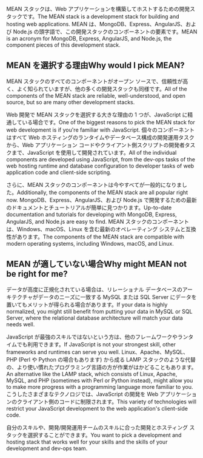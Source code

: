 <span data-ttu-id="d8d89-101">MEAN スタックは、Web アプリケーションを構築してホストするための開発スタックです。</span><span class="sxs-lookup"><span data-stu-id="d8d89-101">The MEAN stack is a development stack for building and hosting web applications.</span></span> <span data-ttu-id="d8d89-102">MEAN は、MongoDB、Express、AngularJS、および Node.js の頭字語で、この開発スタックのコンポーネントの要素です。</span><span class="sxs-lookup"><span data-stu-id="d8d89-102">MEAN is an acronym for MongoDB, Express, AngularJS, and Node.js, the component pieces of this development stack.</span></span>

## <a name="why-would-i-pick-mean"></a><span data-ttu-id="d8d89-103">MEAN を選択する理由</span><span class="sxs-lookup"><span data-stu-id="d8d89-103">Why would I pick MEAN?</span></span>

<span data-ttu-id="d8d89-104">MEAN スタックのすべてのコンポーネントがオープン ソースで、信頼性が高く、よく知られていますが、他の多くの開発スタックも同様です。</span><span class="sxs-lookup"><span data-stu-id="d8d89-104">All of the components of the MEAN stack are reliable, well-understood, and open source, but so are many other development stacks.</span></span> 

<span data-ttu-id="d8d89-105">Web 開発で MEAN スタックを選択する大きな理由の 1 つが、JavaScript に精通している場合です。</span><span class="sxs-lookup"><span data-stu-id="d8d89-105">One of the biggest reasons to pick the MEAN stack for web development is if you're familiar with JavaScript.</span></span> <span data-ttu-id="d8d89-106">個々のコンポーネントはすべて Web ホスティングのランタイムやデータベース構成の開発運用タスクから、Web アプリケーション コードやクライアント側スクリプトの開発者タスクまで、JavaScript を使用して開発されています。</span><span class="sxs-lookup"><span data-stu-id="d8d89-106">All of the individual components are developed using JavaScript, from the dev-ops tasks of the web hosting runtime and database configuration to developer tasks of web application code and client-side scripting.</span></span>

<span data-ttu-id="d8d89-107">さらに、MEAN スタックのコンポーネントは今やすべてが一般的になりました。</span><span class="sxs-lookup"><span data-stu-id="d8d89-107">Additionally, the components of the MEAN stack are all popular right now.</span></span> <span data-ttu-id="d8d89-108">MongoDB、Express、AngularJS、および Node.js で開発するための最新のドキュメントとチュートリアルが簡単に見つかります。</span><span class="sxs-lookup"><span data-stu-id="d8d89-108">Up-to-date documentation and tutorials for developing with MongoDB, Express, AngularJS, and Node.js are easy to find.</span></span> <span data-ttu-id="d8d89-109">MEAN スタックのコンポーネントは、Windows、macOS、Linux を含む最新のオペレーティング システムと互換性があります。</span><span class="sxs-lookup"><span data-stu-id="d8d89-109">The components of the MEAN stack are compatible with modern operating systems, including Windows, macOS, and Linux.</span></span>

## <a name="why-might-mean-not-be-right-for-me"></a><span data-ttu-id="d8d89-110">MEAN が適していない場合</span><span class="sxs-lookup"><span data-stu-id="d8d89-110">Why might MEAN not be right for me?</span></span>

<span data-ttu-id="d8d89-111">データが高度に正規化されている場合は、リレーショナル データベースのアーキテクチャがデータのニーズに一致する MySQL または SQL Server にデータを置いてもメリットが得られる場合があります。</span><span class="sxs-lookup"><span data-stu-id="d8d89-111">If your data is highly normalized, you might still benefit from putting your data in MySQL or SQL Server, where the relational database architecture will match your data needs well.</span></span>

<span data-ttu-id="d8d89-112">JavaScript が最強のスキルではないという方は、他のフレームワークやランタイムでも利用できます。</span><span class="sxs-lookup"><span data-stu-id="d8d89-112">If JavaScript is not your strongest skill, other frameworks and runtimes can serve you well.</span></span> <span data-ttu-id="d8d89-113">Linux、Apache、MySQL、PHP (Perl や Python の場合もあります) から成る LAMP スタックのような代替の、より使い慣れたプログラミング言語の方が作業がはかどることもあります。</span><span class="sxs-lookup"><span data-stu-id="d8d89-113">An alternative like the LAMP stack, which consists of Linux, Apache, MySQL, and PHP (sometimes with Perl or Python instead), might allow you to make more progress with a programming language more familiar to you.</span></span> <span data-ttu-id="d8d89-114">こうしたさまざまなテクノロジでは、JavaScript の開発を Web アプリケーションのクライアント側のコードに制限されます。</span><span class="sxs-lookup"><span data-stu-id="d8d89-114">This variety of technologies will restrict your JavaScript development to the web application's client-side code.</span></span>

<span data-ttu-id="d8d89-115">自分のスキルや、開発/開発運用チームのスキルに合った開発とホスティング スタックを選択することができます。</span><span class="sxs-lookup"><span data-stu-id="d8d89-115">You want to pick a development and hosting stack that works well for your skills and the skills of your development and dev-ops team.</span></span>